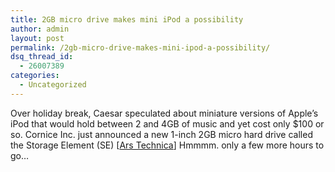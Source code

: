 ```yaml
---
title: 2GB micro drive makes mini iPod a possibility
author: admin
layout: post
permalink: /2gb-micro-drive-makes-mini-ipod-a-possibility/
dsq_thread_id:
  - 26007389
categories:
  - Uncategorized
---
```

Over holiday break, Caesar speculated about miniature versions of Apple&#8217;s iPod that would hold between 2 and 4GB of music and yet cost only $100 or so. Cornice Inc. just announced a new 1-inch 2GB micro hard drive called the Storage Element (SE) [[Ars Technica][1]] Hmmmm. only a few more hours to go&#8230;

 [1]: http://www.arstechnica.com/